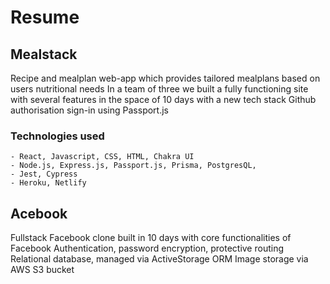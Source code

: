 # Resume

## Mealstack

Recipe and mealplan web-app which provides tailored mealplans based on users nutritional needs
In a team of three we built a fully functioning site with several features in the space of 10 days with a new tech stack
Github authorisation sign-in using Passport.js

### Technologies used 


```
- React, Javascript, CSS, HTML, Chakra UI
- Node.js, Express.js, Passport.js, Prisma, PostgresQL, 
- Jest, Cypress
- Heroku, Netlify

```

## Acebook 

Fullstack Facebook clone built in 10 days with core functionalities of Facebook
Authentication, password encryption, protective routing
Relational database, managed via ActiveStorage ORM
Image storage via AWS S3 bucket
